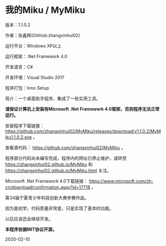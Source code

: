 # 我的Miku / MyMiku

版本：1.1.0.2

作者：张鑫辉(GitHub:zhangxinhui02)

运行平台：Windows XP以上

运行框架：.Net Framework 4.0

开发语言：C#

开发环境：Visual Studio 2017

程序打包：Inno Setup


简介：一个桌面助手程序，集成了一些实用工具。

**请保证计算机上安装有Microsoft .Net Framework 4.0框架，否则程序无法正常运行。**

安装程序下载链接： https://github.com/zhangxinhui02/MyMiku/releases/download/v1.1.0.2/MyMiku1.1.0.2.exe 。

查看源代码： https://github.com/zhangxinhui02/MyMiku 。

程序部分代码尚未编写完成，程序内的网址已停止维护，请转至 https://zhangxinhui02.github.io/MyMiku 和 https://zhangxinhui02.github.io/MyMiku.html 关注。

Microsoft .Net Framework 4.0下载链接： https://www.microsoft.com/zh-cn/download/confirmation.aspx?id=17718 。


第34届宁夏青少年科技创新大赛参赛作品。

因为是初学，代码质量非常差，只是实现了基本的功能。

以后应该还会继续开发。

**本程序依据MIT协议开源。**

2020-02-10
